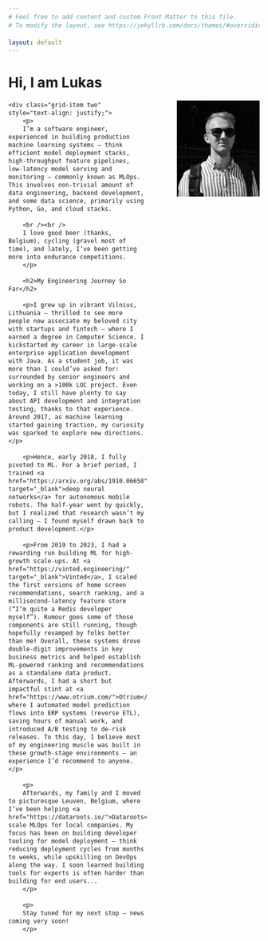 ```yaml
---
# Feel free to add content and custom Front Matter to this file.
# To modify the layout, see https://jekyllrb.com/docs/themes/#overriding-theme-defaults

layout: default
---
```


<style>

@media (min-width: 500px) {
.grid-container {
    display: grid;
    grid-template-columns: 2fr 1.2fr;
    gap: 30px;
}
}

@media (max-width: 499px) {
.grid-container {
    display: block;
}

.grid-item {
    margin-bottom: 30px;
    text-align: justify;
}
}

</style>

<div class="grid-containers">
    <h1>Hi, I am Lukas</h1>
    <img class="grid-item one" src="/assets/IMG_0762.jpeg" style="width: 33%; float: right; margin-left: 60px; margin-bottom: 30px;" />

    <div class="grid-item two" style="text-align: justify;">
        <p>
        I’m a software engineer, experienced in building production machine learning systems — think efficient model deployment stacks, high-throughput feature pipelines, low-latency model serving and monitoring — commonly known as MLOps. This involves non-trivial amount of data engineering, backend development, and some data science, primarily using Python, Go, and cloud stacks.

        <br /><br />
        I love good beer (thanks, Belgium), cycling (gravel most of time), and lately, I’ve been getting more into endurance competitions.
        </p>

        <h2>My Engineering Journey So Far</h2>

        <p>I grew up in vibrant Vilnius, Lithuania — thrilled to see more people now associate my beloved city with startups and fintech — where I earned a degree in Computer Science. I kickstarted my career in large-scale enterprise application development with Java. As a student job, it was more than I could’ve asked for: surrounded by senior engineers and working on a >100k LOC project. Even today, I still have plenty to say about API development and integration testing, thanks to that experience. Around 2017, as machine learning started gaining traction, my curiosity was sparked to explore new directions.</p>

        <p>Hence, early 2018, I fully pivoted to ML. For a brief period, I trained <a href="https://arxiv.org/abs/1910.06658" target="_blank">deep neural networks</a> for autonomous mobile robots. The half-year went by quickly, but I realized that research wasn’t my calling — I found myself drawn back to product development.</p>

        <p>From 2019 to 2023, I had a rewarding run building ML for high-growth scale-ups. At <a href="https://vinted.engineering/" target="_blank">Vinted</a>, I scaled the first versions of home screen recommendations, search ranking, and a millisecond-latency feature store (“I’m quite a Redis developer myself”). Rumour goes some of those components are still running, though hopefully revamped by folks better than me! Overall, these systems drove double-digit improvements in key business metrics and helped establish ML-powered ranking and recommendations as a standalone data product. Afterwards, I had a short but impactful stint at <a href="https://www.otrium.com/">Otrium</a>, where I automated model prediction flows into ERP systems (reverse ETL), saving hours of manual work, and introduced A/B testing to de-risk releases. To this day, I believe most of my engineering muscle was built in these growth-stage environments — an experience I’d recommend to anyone.</p>

        <p>
        Afterwards, my family and I moved to picturesque Leuven, Belgium, where I’ve been helping <a href="https://dataroots.io/">Dataroots</a> scale MLOps for local companies. My focus has been on building developer tooling for model deployment — think reducing deployment cycles from months to weeks, while upskilling on DevOps along the way. I soon learned building tools for experts is often harder than building for end users...
        </p>

        <p>
        Stay tuned for my next stop — news coming very soon!
        </p>
</div>
